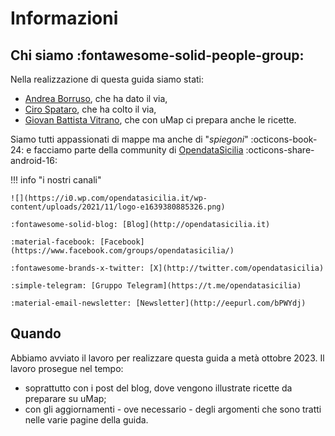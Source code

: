 # Informazioni

## Chi siamo :fontawesome-solid-people-group:

Nella realizzazione di questa guida siamo stati:

  - [Andrea Borruso](https://aborruso.github.io/), che ha dato il via,
  - [Ciro Spataro](https://cirospat.readthedocs.io/it/latest/), che ha colto il via,
  - [Giovan Battista Vitrano](https://coseerobe.it/), che con uMap ci prepara anche le ricette.

Siamo tutti appassionati di mappe ma anche di "*spiegoni*" :octicons-book-24: e facciamo parte della community di [OpendataSicilia](https://opendatasicilia.it/) :octicons-share-android-16:

!!! info "i nostri canali"

    ![](https://i0.wp.com/opendatasicilia.it/wp-content/uploads/2021/11/logo-e1639380885326.png)
    
    :fontawesome-solid-blog: [Blog](http://opendatasicilia.it)
    
    :material-facebook: [Facebook](https://www.facebook.com/groups/opendatasicilia/)
    
    :fontawesome-brands-x-twitter: [X](http://twitter.com/opendatasicilia)
    
    :simple-telegram: [Gruppo Telegram](https://t.me/opendatasicilia)
    
    :material-email-newsletter: [Newsletter](http://eepurl.com/bPWYdj)



## Quando

Abbiamo avviato il lavoro per realizzare questa guida a metà ottobre 2023. Il lavoro prosegue nel tempo:

   - soprattutto con i post del blog, dove vengono illustrate ricette da preparare su uMap;
   - con gli aggiornamenti - ove necessario - degli argomenti che sono tratti nelle varie pagine della guida.

